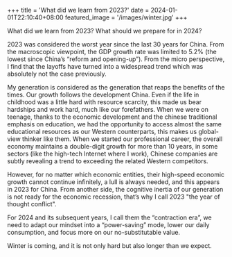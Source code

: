 +++
title = 'What did we learn from 2023?'
date = 2024-01-01T22:10:40+08:00
featured_image = '/images/winter.jpg'
+++

What did we learn from 2023? What should we prepare for in 2024?

2023 was considered the worst year since the last 30 years for China. 
From the macroscopic viewpoint, the GDP growth rate was limited to 5.2% 
(the lowest since China’s “reform and opening-up”). 
From the micro perspective, I find that the layoffs have turned into a widespread trend which was 
absolutely not the case previously.

My generation is considered as the generation that reaps the benefits of the times. 
Our growth follows the development China. 
Even if the life in childhood was a little hard with resource scarcity, this made us bear hardships 
and work hard, much like our forefathers. 
When we were on teenage, thanks to the economic development and the chinese traditional emphasis 
on education, 
we had the opportunity to access almost the same educational resources as our Western counterparts, 
this makes us global-view thinker like them. 
When we started our professional career, the overall economy maintains a double-digit growth 
for more than 10 years, in some sectors (like the high-tech Internet where I work), 
Chinese companies are subtly revealing a trend to exceeding the related Western competitors.

However,  for no matter which economic entities, their high-speed economic growth cannot continue 
infinitely, a lull is always needed, and this appears in 2023 for China. 
From another side, the cognitive inertia of our generation is not ready for the economic recession, 
that’s why I call 2023 "the year of thought conflict".

For 2024 and its subsequent years, I call them the “contraction era”, 
we need to adapt our mindset into a “power-saving” mode, lower our daily consumption, 
and focus more on our no-substitutable value.

Winter is coming, and it is not only hard but also longer than we expect.  






